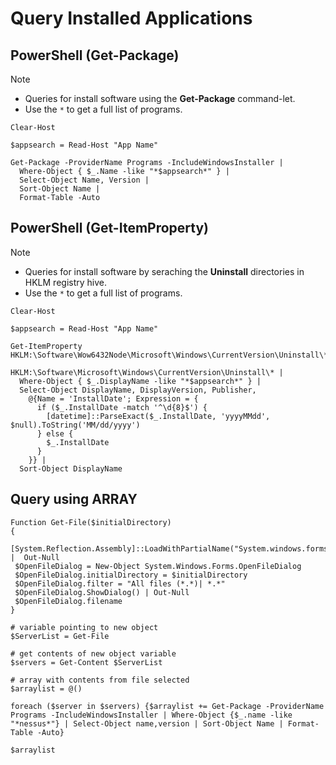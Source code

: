 # Query Installed Applications


## PowerShell (Get-Package)

> [!NOTE]
> - Queries for install software using the **Get-Package** command-let. 
> - Use the `*` to get a full list of programs.

```
Clear-Host

$appsearch = Read-Host "App Name"

Get-Package -ProviderName Programs -IncludeWindowsInstaller |
  Where-Object { $_.Name -like "*$appsearch*" } |
  Select-Object Name, Version |
  Sort-Object Name |
  Format-Table -Auto
```

## PowerShell (Get-ItemProperty)

> [!NOTE]
> - Queries for install software by seraching the **Uninstall** directories in HKLM registry hive. 
> - Use the `*` to get a full list of programs.

```
Clear-Host

$appsearch = Read-Host "App Name"

Get-ItemProperty HKLM:\Software\Wow6432Node\Microsoft\Windows\CurrentVersion\Uninstall\*, 
                 HKLM:\Software\Microsoft\Windows\CurrentVersion\Uninstall\* |
  Where-Object { $_.DisplayName -like "*$appsearch*" } |
  Select-Object DisplayName, DisplayVersion, Publisher,
    @{Name = 'InstallDate'; Expression = {
      if ($_.InstallDate -match '^\d{8}$') {
        [datetime]::ParseExact($_.InstallDate, 'yyyyMMdd', $null).ToString('MM/dd/yyyy')
      } else {
        $_.InstallDate
      }
    }} |
  Sort-Object DisplayName
```


## Query using ARRAY
```
Function Get-File($initialDirectory) 
{    
 [System.Reflection.Assembly]::LoadWithPartialName("System.windows.forms") |  Out-Null 
 $OpenFileDialog = New-Object System.Windows.Forms.OpenFileDialog 
 $OpenFileDialog.initialDirectory = $initialDirectory 
 $OpenFileDialog.filter = "All files (*.*)| *.*" 
 $OpenFileDialog.ShowDialog() | Out-Null 
 $OpenFileDialog.filename 
} 

# variable pointing to new object
$ServerList = Get-File

# get contents of new object variable
$servers = Get-Content $ServerList 

# array with contents from file selected
$arraylist = @()

foreach ($server in $servers) {$arraylist += Get-Package -ProviderName Programs -IncludeWindowsInstaller | Where-Object {$_.name -like "*nessus*"} | Select-Object name,version | Sort-Object Name | Format-Table -Auto}

$arraylist 
```

